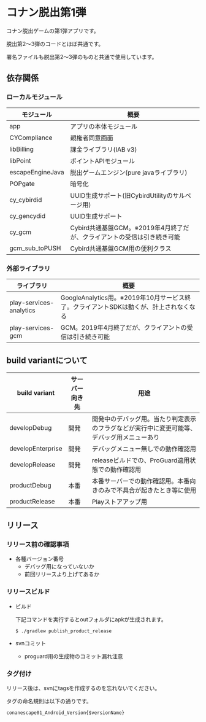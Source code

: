 # コナン脱出第1弾

コナン脱出ゲームの第1弾アプリです。 

脱出第2〜3弾のコードとほぼ共通です。

署名ファイルも脱出第2〜3弾のものと共通で使用しています。

## 依存関係

### ローカルモジュール

|モジュール|概要|
|--|--|
|app|アプリの本体モジュール|
| CYCompliance | 親権者同意画面|
| libBilling | 課金ライブラリ(IAB v3)|
| libPoint | ポイントAPIモジュール|
|escapeEngineJava|脱出ゲームエンジン(pure javaライブラリ)|
|POPgate|暗号化|
|cy_cybirdid|UUID生成サポート(旧CybirdUtilityのサルベージ用)|
|cy_gencydid|UUID生成サポート|
|cy_gcm|Cybird共通基盤GCM。※2019年4月終了だが、クライアントの受信は引き続き可能|
|gcm_sub_toPUSH|Cybird共通基盤GCM用の便利クラス|

### 外部ライブラリ

|ライブラリ|概要|
|--|--|
|play-services-analytics|GoogleAnalytics用。※2019年10月サービス終了。クライアントSDKは動くが、計上されなくなる|
|play-services-gcm|GCM。2019年4月終了だが、クライアントの受信は引き続き可能|

## build variantについて

|build variant|サーバー向き先|用途|
|--|--|--|
|developDebug|開発|開発中のデバッグ用。当たり判定表示のフラグなどが実行中に変更可能等、デバッグ用メニューあり|
|developEnterprise|開発|デバッグメニュー無しでの動作確認用|
|developRelease|開発|releaseビルドでの、ProGuard適用状態での動作確認用|
|productDebug|本番|本番サーバーでの動作確認用。本番向きのみで不具合が起きたとき等に使用|
|productRelease|本番|Playストアアップ用|

## リリース

### リリース前の確認事項

- 各種バージョン番号
  - デバッグ用になっていないか
  - 前回リリースより上げてあるか


### リリースビルド

- ビルド

	下記コマンドを実行するとoutフォルダにapkが生成されます。
	
	```
	$ ./gradlew publish_product_release
	```

- svnコミット
  - proguard用の生成物のコミット漏れ注意

### タグ付け

リリース後は、svnにtagsを作成するのを忘れないでください。

タグの命名規則は以下の通りです。

`conanescape01_Android_Version{$versionName}`

